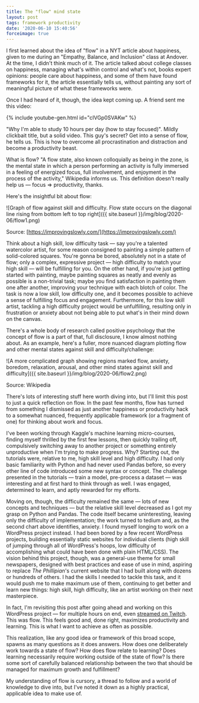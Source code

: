 ```yaml
---
title: The "flow" mind state
layout: post
tags: framework productivity
date: '2020-06-10 15:40:56'
forceimage: true
---
```


I first learned about the idea of "flow" in a NYT article about happiness, given to me during an "Empathy, Balance, and Inclusion" class at Andover. At the time, I didn't think much of it. The article talked about college classes on happiness, managing what's within control and what's not, books expert opinions: people care about happiness, and some of them have found frameworks for it, the article essentially tells us, without painting any sort of meaningful picture of what these frameworks were.

Once I had heard of it, though, the idea kept coming up. A friend sent me this video:

{% include youtube-gen.html id="cIVGp0SVAKw" %}

"Why I'm able to study 10 hours per day (how to stay focused)". Mildly clickbait title, but a solid video. This guy's secret? Get into a sense of flow, he tells us. This is how to overcome all procrastination and distraction and become a productivity beast.

What is flow? "A flow state, also known colloquially as being in the zone, is the mental state in which a person performing an activity is fully immersed in a feeling of energized focus, full involvement, and enjoyment in the process of the activity," Wikipedia informs us. This definition doesn't really help us — focus ⇒ productivity, thanks.

Here's the insightful bit about flow:

![Graph of flow against skill and difficulty. Flow state occurs on the diagonal line rising from bottom left to top right]({{ site.baseurl }}/img/blog/2020-06/flow1.png)

Source: [https://improvingslowly.com/](https://improvingslowly.com/)

Think about a high skill, low difficulty task — say you're a talented watercolor artist, for some reason consigned to painting a simple pattern of solid-colored squares. You're gonna be bored, absolutely not in a state of flow; only a complex, expressive project — high difficulty to match your high skill — will be fulfilling for you. On the other hand, if you're just getting started with painting, maybe painting squares as neatly and evenly as possible is a non-trivial task; maybe you find satisfaction in painting them one after another, improving your technique with each blotch of color. The task is now a low skill, low difficulty one, and it becomes possible to achieve a sense of fulfilling focus and engagement. Furthermore, for this low skill artist, tackling a high difficulty project would be unfulfilling, resulting only in frustration or anxiety about not being able to put what's in their mind down on the canvas.

There's a whole body of research called positive psychology that the concept of flow is a part of that, full disclosure, I know almost nothing about. As an example, here's a fuller, more nuanced diagram plotting flow and other mental states against skill and difficulty/challenge:

![A more complicated graph showing regions marked flow, anxiety, boredom, relaxation, arousal, and other mind states against skill and difficulty]({{ site.baseurl }}/img/blog/2020-06/flow2.png)

Source: Wikipedia

There's lots of interesting stuff here worth diving into, but I'll limit this post to just a quick reflection on flow. In the past few months, flow has turned from something I dismissed as just another happiness or productivity hack to a somewhat nuanced, frequently applicable framework (or a fragment of one) for thinking about work and focus.

I've been working through Kaggle's machine learning micro-courses, finding myself thrilled by the first few lessons, then quickly trailing off, compulsively switching away to another project or something entirely unproductive when I'm trying to make progress. Why? Starting out, the tutorials were, relative to me, high skill level and high difficulty. I had only basic familiarity with Python and had never used Pandas before, so every other line of code introduced some new syntax or concept. The challenge presented in the tutorials — train a model, pre-process a dataset — was interesting and at first hard to think through as well. I was engaged, determined to learn, and aptly rewarded for my efforts.

Moving on, though, the difficulty remained the same — lots of new concepts and techniques — but the relative skill level decreased as I got my grasp on Python and Pandas. The code itself became uninteresting, leaving only the difficulty of implementation; the work turned to tedium and, as the second chart above identifies, anxiety. I found myself longing to work on a WordPress project instead. I had been bored by a few recent WordPress projects, building essentially static websites for individual clients (high skill of jumping through all of WordPress's hoops, low difficulty of accomplishing what could have been done with plain HTML/CSS). The vision behind this project, though, was a general-use theme for small newspapers, designed with best practices and ease of use in mind, aspiring to replace *The Phillipian*'s current website that I had built along with dozens or hundreds of others. I had the skills I needed to tackle this task, and it would push me to make maximum use of them, continuing to get better and learn new things: high skill, high difficulty, like an artist working on their next masterpiece.

In fact, I'm revisiting this post after going ahead and working on this WordPress project — for multiple hours on end, even [streamed on Twitch](https://www.twitch.tv/wwsalmon). This was flow. This feels good and, done right, maximizes productivity and learning. This is what I want to achieve as often as possible.

This realization, like any good idea or framework of this broad scope, spawns as many questions as it does answers. How does one deliberately work towards a state of flow? How does flow relate to learning? Does learning necessarily require working outside of the state of flow? Is there some sort of carefully balanced relationship between the two that should be managed for maximum growth and fulfillment?

My understanding of flow is cursory, a thread to follow and a world of knowledge to dive into, but I've noted it down as a highly practical, applicable idea to make use of.